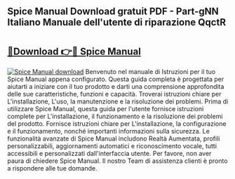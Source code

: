 ## Spice Manual Download gratuit PDF - Part-gNN Italiano Manuale dell'utente di riparazione QqctR

# <h2><a href="http://dfbemd.blite.top/?on=Spice+Manual">🔗Download 👉🔴 Spice Manual</a></h2>

[![Spice Manual download](https://i.imgur.com/lujVjoI.png)](http://dfbemd.blite.top/?on=Spice+Manual)
Benvenuto nel manuale di Istruzioni per il tuo Spice Manual appena configurato. Questa guida completa è progettata per aiutarti a iniziare con il tuo prodotto e darti una comprensione approfondita delle sue caratteristiche, funzioni e capacità. Troverai istruzioni chiare per L'installazione, L'uso, la manutenzione e la risoluzione dei problemi. Prima di utilizzare Spice Manual, questa guida per l'utente fornisce istruzioni complete per L'installazione, il funzionamento e la risoluzione dei problemi del prodotto. Fornisce istruzioni chiare per L'installazione, la configurazione e il funzionamento, nonché importanti informazioni sulla sicurezza. Le funzionalità avanzate di Spice Manual includono Realtà Aumentata, profili personalizzabili, aggiornamenti automatici e riconoscimento vocale, tutti accessibili e personalizzati dall'interfaccia utente. Per favore, non aver paura di chiedere Spice Manual. Il nostro Team di assistenza clienti è pronto a rispondere alle tue domande.
